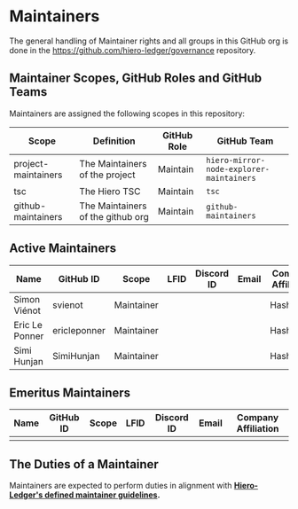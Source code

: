 # Maintainers

The general handling of Maintainer rights and all groups in this GitHub org is done in the https://github.com/hiero-ledger/governance repository.

## Maintainer Scopes, GitHub Roles and GitHub Teams

Maintainers are assigned the following scopes in this repository:

| Scope               | Definition                        | GitHub Role | GitHub Team                              |
| ------------------- | --------------------------------- | ----------- | ---------------------------------------- |
| project-maintainers | The Maintainers of the project    | Maintain    | `hiero-mirror-node-explorer-maintainers` |
| tsc                 | The Hiero TSC                     | Maintain    | `tsc`                                    |
| github-maintainers  | The Maintainers of the github org | Maintain    | `github-maintainers`                     |

## Active Maintainers

<!-- Please keep this sorted alphabetically by github -->

| Name           | GitHub ID    | Scope      | LFID | Discord ID | Email | Company Affiliation |
|--------------- | ------------ | ---------- | ---- | ---------- | ----- | ------------------- |
| Simon Viénot   | svienot      | Maintainer |      |            |       | Hashgraph           |
| Eric Le Ponner | ericleponner | Maintainer |      |            |       | Hashgraph           |
| Simi Hunjan    | SimiHunjan   | Maintainer |      |            |       | Hashgraph           |


## Emeritus Maintainers

| Name | GitHub ID | Scope | LFID | Discord ID | Email | Company Affiliation |
|----- | --------- | ----- | ---- | ---------- | ----- | ------------------- |
|      |           |       |      |            |       |                     |

## The Duties of a Maintainer

Maintainers are expected to perform duties in alignment with **[Hiero-Ledger's defined maintainer guidelines](https://github.com/hiero-ledger/governance/blob/main/roles-and-groups.md#maintainers).**
